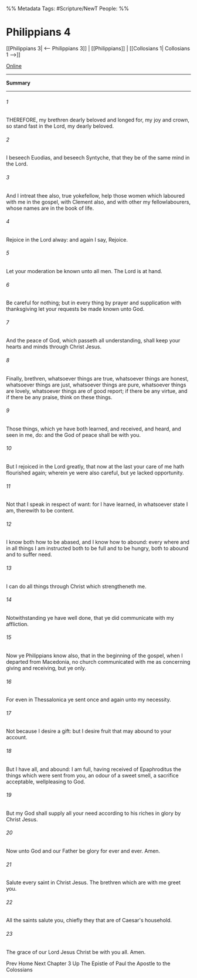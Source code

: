 %% Metadata
Tags: #Scripture/NewT
People: 
%%
# Philippians 4
[[Philippians 3| <-- Philippians 3]] | [[Philippians]] | [[Collosians 1| Collosians 1 -->]]

[Online](https://churchofjesuschrist.org/study/scriptures/nt/philip/4?lang=eng)

---
__Summary__



---
###### 1
THEREFORE, my brethren dearly beloved and longed for, my joy and crown, so stand fast in the Lord, my dearly beloved.
###### 2
I beseech Euodias, and beseech Syntyche, that they be of the same mind in the Lord.
###### 3
And I intreat thee also, true yokefellow, help those women which laboured with me in the gospel, with Clement also, and with other my fellowlabourers, whose names are in the book of life.
###### 4
Rejoice in the Lord alway: and again I say, Rejoice.
###### 5
Let your moderation be known unto all men. The Lord is at hand.
###### 6
Be careful for nothing; but in every thing by prayer and supplication with thanksgiving let your requests be made known unto God.
###### 7
And the peace of God, which passeth all understanding, shall keep your hearts and minds through Christ Jesus.
###### 8
Finally, brethren, whatsoever things are true, whatsoever things are honest, whatsoever things are just, whatsoever things are pure, whatsoever things are lovely, whatsoever things are of good report; if there be any virtue, and if there be any praise, think on these things.
###### 9
Those things, which ye have both learned, and received, and heard, and seen in me, do: and the God of peace shall be with you.
###### 10
But I rejoiced in the Lord greatly, that now at the last your care of me hath flourished again; wherein ye were also careful, but ye lacked opportunity.
###### 11
Not that I speak in respect of want: for I have learned, in whatsoever state I am, therewith to be content.
###### 12
I know both how to be abased, and I know how to abound: every where and in all things I am instructed both to be full and to be hungry, both to abound and to suffer need.
###### 13
I can do all things through Christ which strengtheneth me.
###### 14
Notwithstanding ye have well done, that ye did communicate with my affliction.
###### 15
Now ye Philippians know also, that in the beginning of the gospel, when I departed from Macedonia, no church communicated with me as concerning giving and receiving, but ye only.
###### 16
For even in Thessalonica ye sent once and again unto my necessity.
###### 17
Not because I desire a gift: but I desire fruit that may abound to your account.
###### 18
But I have all, and abound: I am full, having received of Epaphroditus the things which were sent from you, an odour of a sweet smell, a sacrifice acceptable, wellpleasing to God.
###### 19
But my God shall supply all your need according to his riches in glory by Christ Jesus.
###### 20
Now unto God and our Father be glory for ever and ever. Amen.
###### 21
Salute every saint in Christ Jesus. The brethren which are with me greet you.
###### 22
All the saints salute you, chiefly they that are of Caesar's household.
###### 23
The grace of our Lord Jesus Christ be with you all. Amen.

Prev
Home
Next
Chapter 3
Up
The Epistle of Paul the Apostle to the Colossians




